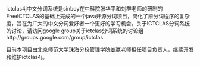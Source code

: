 ictclas4j中文分词系统是sinboy在中科院张华平和刘群老师的研制的FreeICTCLAS的基础上完成的一个java开源分词项目，简化了原分词程序的复杂度，旨在为广大的中文分词爱好者一个更好的学习机会。关于ICTCLAS分词系统的讨论，请访问google group关于ictclas分词系统的讨论组http://groups.google.com/group/ictclas

目前本项目由北京师范大学珠海分校管理学院姜赢老师担任项目负责人，继续开发和维护ictclas4j。

